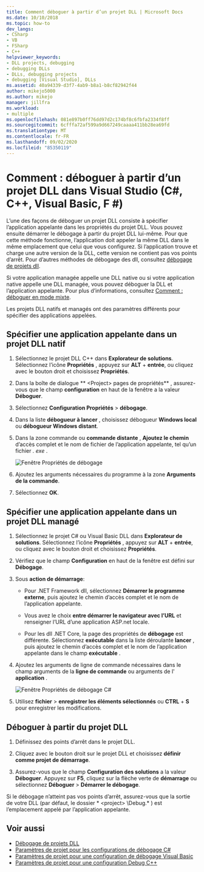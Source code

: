 ```yaml
---
title: Comment déboguer à partir d’un projet DLL | Microsoft Docs
ms.date: 10/10/2018
ms.topic: how-to
dev_langs:
- CSharp
- VB
- FSharp
- C++
helpviewer_keywords:
- DLL projects, debugging
- debugging DLLs
- DLLs, debugging projects
- debugging [Visual Studio], DLLs
ms.assetid: 40a94339-d3f7-4ab9-b8a1-b8cf82942f44
author: mikejo5000
ms.author: mikejo
manager: jillfra
ms.workload:
- multiple
ms.openlocfilehash: 081e897b0ff76dd97d2c174bf8c6fbfa2334f8ff
ms.sourcegitcommit: 6cfffa72af599a9d667249caaaa411bb28ea69fd
ms.translationtype: MT
ms.contentlocale: fr-FR
ms.lasthandoff: 09/02/2020
ms.locfileid: "85350119"
---
```

# <a name="how-to-debug-from-a-dll-project-in-visual-studio-c-c-visual-basic-f"></a>Comment : déboguer à partir d’un projet DLL dans Visual Studio (C#, C++, Visual Basic, F #)

L’une des façons de déboguer un projet DLL consiste à spécifier l’application appelante dans les propriétés du projet DLL. Vous pouvez ensuite démarrer le débogage à partir du projet DLL lui-même. Pour que cette méthode fonctionne, l’application doit appeler la même DLL dans le même emplacement que celui que vous configurez. Si l’application trouve et charge une autre version de la DLL, cette version ne contient pas vos points d’arrêt. Pour d’autres méthodes de débogage des dll, consultez [débogage de projets dll](../debugger/debugging-dll-projects.md).

Si votre application managée appelle une DLL native ou si votre application native appelle une DLL managée, vous pouvez déboguer la DLL et l’application appelante. Pour plus d’informations, consultez [Comment : déboguer en mode mixte](../debugger/how-to-debug-in-mixed-mode.md).

Les projets DLL natifs et managés ont des paramètres différents pour spécifier des applications appelées.

## <a name="specify-a-calling-app-in-a-native-dll-project"></a>Spécifier une application appelante dans un projet DLL natif

1. Sélectionnez le projet DLL C++ dans **Explorateur de solutions**. Sélectionnez l’icône **Propriétés** , appuyez sur **ALT** + **entrée**, ou cliquez avec le bouton droit et choisissez **Propriétés**.

1. Dans la boîte de dialogue ** \<Project> pages de propriétés** , assurez-vous que le champ **configuration** en haut de la fenêtre a la valeur **Déboguer**.

1. Sélectionnez **Configuration Propriétés**  >  **débogage**.

1. Dans la liste **débogueur à lancer** , choisissez débogueur **Windows local** ou **débogueur Windows distant**.

1. Dans la zone commande ou **commande distante** , **Ajoutez le chemin** d’accès complet et le nom de fichier de l’application appelante, tel qu’un fichier *. exe* .

   ![Fenêtre Propriétés de débogage](../debugger/media/dbg-debugging-properties-dll.png "Fenêtre Propriétés de débogage")

1. Ajoutez les arguments nécessaires du programme à la zone **Arguments de la commande**.

1. Sélectionnez **OK**.

## <a name="specify-a-calling-app-in-a-managed-dll-project"></a>Spécifier une application appelante dans un projet DLL managé

1. Sélectionnez le projet C# ou Visual Basic DLL dans **Explorateur de solutions**. Sélectionnez l’icône **Propriétés** , appuyez sur **ALT** + **entrée**, ou cliquez avec le bouton droit et choisissez **Propriétés**.

1. Vérifiez que le champ **Configuration** en haut de la fenêtre est défini sur **Débogage**.

1. Sous **action de démarrage**:

   - Pour .NET Framework dll, sélectionnez **Démarrer le programme externe**, puis ajoutez le chemin d’accès complet et le nom de l’application appelante.

   - Vous avez le choix **entre démarrer le navigateur avec l’URL** et renseigner l’URL d’une application ASP.net locale.

   - Pour les dll .NET Core, la page des propriétés de **débogage** est différente. Sélectionnez **exécutable** dans la liste déroulante **lancer** , puis ajoutez le chemin d’accès complet et le nom de l’application appelante dans le champ **exécutable** .

1. Ajoutez les arguments de ligne de commande nécessaires dans le champ arguments de la **ligne de commande** ou arguments de l' **application** .

   ![Fenêtre Propriétés de débogage C#](../debugger/media/dbg-debugging-properties-dll-csharp.png "Fenêtre Propriétés de débogage C#")

1. Utilisez **fichier**  >  **enregistrer les éléments sélectionnés** ou **CTRL** + **S** pour enregistrer les modifications.

## <a name="debug-from-the-dll-project"></a>Déboguer à partir du projet DLL

1. Définissez des points d’arrêt dans le projet DLL.

1. Cliquez avec le bouton droit sur le projet DLL et choisissez **définir comme projet de démarrage**.

1. Assurez-vous que le champ **Configuration des solutions** a la valeur **Déboguer**. Appuyez sur **F5**, cliquez sur la flèche verte de **démarrage** ou sélectionnez **Déboguer**  >  **Démarrer le débogage**.

Si le débogage n’atteint pas vos points d’arrêt, assurez-vous que la sortie de votre DLL (par défaut, le dossier * \<project> \Debug.* ) est l’emplacement appelé par l’application appelante.

## <a name="see-also"></a>Voir aussi
- [Débogage de projets DLL](../debugger/debugging-dll-projects.md)
- [Paramètres de projet pour les configurations de débogage C#](../debugger/project-settings-for-csharp-debug-configurations.md)
- [Paramètres de projet pour une configuration de débogage Visual Basic](../debugger/project-settings-for-a-visual-basic-debug-configuration.md)
- [Paramètres de projet pour une configuration Debug C++](../debugger/project-settings-for-a-cpp-debug-configuration.md)
